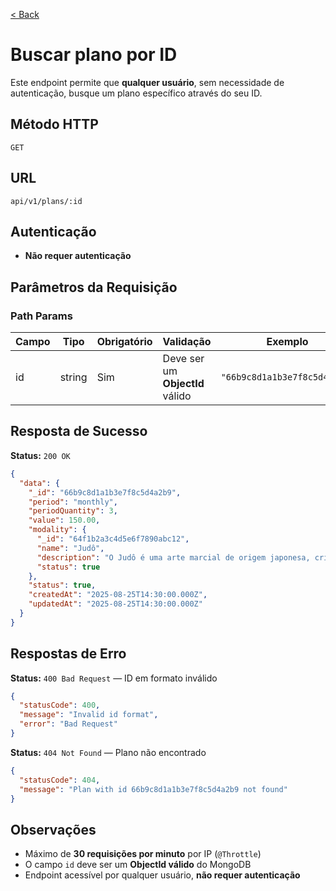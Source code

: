 [< Back](../)

# Buscar plano por ID
Este endpoint permite que **qualquer usuário**, sem necessidade de autenticação, busque um plano específico através do seu ID.

## Método HTTP

`GET`

## URL

`api/v1/plans/:id`

## Autenticação

- **Não requer autenticação**

## Parâmetros da Requisição

### Path Params

| Campo | Tipo   | Obrigatório | Validação                       | Exemplo                      |
| ----- | ------ | ----------- | ------------------------------- | ---------------------------- |
| id    | string | Sim         | Deve ser um **ObjectId** válido | `"66b9c8d1a1b3e7f8c5d4a2b9"` |

## Resposta de Sucesso

**Status:** `200 OK`

```json
{
  "data": {
    "_id": "66b9c8d1a1b3e7f8c5d4a2b9",
    "period": "monthly",
    "periodQuantity": 3,
    "value": 150.00,
    "modality": {
      "_id": "64f1b2a3c4d5e6f7890abc12",
      "name": "Judô",
      "description": "O Judô é uma arte marcial de origem japonesa, criada em 1882 pelo mestre Jigoro Kano.",
      "status": true
    },
    "status": true,
    "createdAt": "2025-08-25T14:30:00.000Z",
    "updatedAt": "2025-08-25T14:30:00.000Z"
  }
}
```

## Respostas de Erro

**Status:** `400 Bad Request` — ID em formato inválido

```json
{
  "statusCode": 400,
  "message": "Invalid id format",
  "error": "Bad Request"
}
```

**Status:** `404 Not Found` — Plano não encontrado

```json
{
  "statusCode": 404,
  "message": "Plan with id 66b9c8d1a1b3e7f8c5d4a2b9 not found"
}
```

## Observações

- Máximo de **30 requisições por minuto** por IP (`@Throttle`)
- O campo `id` deve ser um **ObjectId válido** do MongoDB
- Endpoint acessível por qualquer usuário, **não requer autenticação**